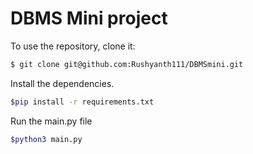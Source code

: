 # DBMS Mini project

To use the repository, clone it:

```bash
$ git clone git@github.com:Rushyanth111/DBMSmini.git
```

Install the dependencies.

```bash
$pip install -r requirements.txt
```

Run the main.py file

```bash
$python3 main.py
```
